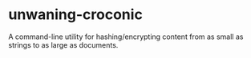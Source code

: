 # unwaning-croconic
A command-line utility for hashing/encrypting content from as small as strings to as large as documents.
